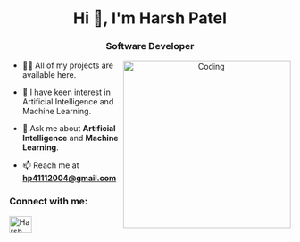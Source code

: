 <h1 align="center">Hi 👋, I'm Harsh Patel</h1>
<h3 align="center">Software Developer</h3>

<p align="center">
  <img align="right" alt="Coding" width="300" src="https://github.com/Harsh-Patel-04/MarketMinds-Analytics/blob/main/animations/animation2.gif">
</p>

- 👨‍💻 All of my projects are available here.

- 📝 I have keen interest in Artificial Intelligence and Machine Learning.

- 💬 Ask me about **Artificial Intelligence** and **Machine Learning**.

- 📫 Reach me at **hp41112004@gmail.com**

<h3 align="left">Connect with me:</h3>
<p align="left">
<a href="https://www.linkedin.com/in/harsh-patel-2a30792a5/" target="blank">
  <img align="center" src="https://raw.githubusercontent.com/rahuldkjain/github-profile-readme-generator/master/src/images/icons/Social/linked-in-alt.svg" alt="Harsh Patel" height="30" width="40" />
</a>
</p>
